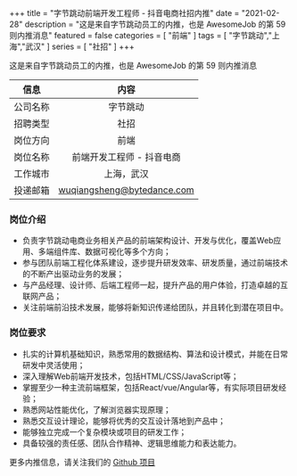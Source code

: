 +++
title = "字节跳动前端开发工程师 - 抖音电商社招内推"
date = "2021-02-28"
description = "这是来自字节跳动员工的内推，也是 AwesomeJob 的第 59 则内推消息"
featured = false
categories = [
    "前端"
]
tags = [
    "字节跳动","上海","武汉"
]
series = [
    "社招"
]
+++

这是来自字节跳动员工的内推，也是 AwesomeJob 的第 59 则内推消息
<!--more-->

| 信息 | 内容 |
| :-----:| :----: |
| 公司名称 | 字节跳动 |
| 招聘类型 | 社招 |
| 岗位方向 | 前端 |
| 岗位名称 | 前端开发工程师 - 抖音电商 |
| 工作城市 | 上海，武汉 |
| 投递邮箱 | wuqiangsheng@bytedance.com |

### 岗位介绍

- 负责字节跳动电商业务相关产品的前端架构设计、开发与优化，覆盖Web应用、多端组件库、数据可视化等多个方向；
- 参与团队前端工程化体系建设，逐步提升研发效率、研发质量，通过前端技术的不断产出驱动业务的发展；
- 与产品经理、设计师、后端工程师一起，提升产品的用户体验，打造卓越的互联网产品；
- 关注前端前沿技术发展，能够将新知识传递给团队，并且转化到潜在项目中。

### 岗位要求

- 扎实的计算机基础知识，熟悉常用的数据结构、算法和设计模式，并能在日常研发中灵活使用；
- 深入理解Web前端开发技术，包括HTML/CSS/JavaScript等；
- 掌握至少一种主流前端框架，包括React/vue/Angular等，有实际项目研发经验；
- 熟悉网站性能优化，了解浏览器实现原理；
- 熟悉交互设计理论，能够将优秀的交互设计落地到产品中；
- 能够独立完成一个复杂模块或项目的研发工作；
- 具备较强的责任感、团队合作精神、逻辑思维能力和表达能力。

更多内推信息，请关注我们的 [Github 项目](https://github.com/Dikea/AwesomeJob)

